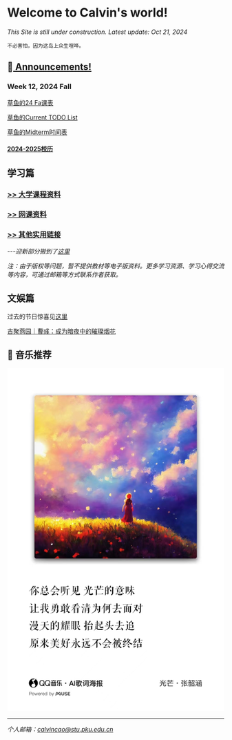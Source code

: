 # Welcome to Calvin's world!

*This Site is still under construction. Latest update: Oct 21, 2024*

`不必害怕，因为这岛上众生喧哗。`

## 📢[ Announcements!](/public) 

### Week 12, 2024 Fall

[草鱼的24 Fa课表](/schedule/24fa-courses)

[草鱼的Current TODO List](/schedule/24fa-list)

[草鱼的Midterm时间表](/schedule/24fa-midterm)

#### [2024-2025校历](https://calvinxiaocao.github.io/2425cal.pdf)

## 学习篇

### [>> 大学课程资料](university_courses)

### [>> 网课资料](online_course)

### [>> 其他实用链接](links)

*---迎新部分搬到了[这里](welcome)*

*注：由于版权等问题，暂不提供教材等电子版资料。更多学习资源、学习心得交流等内容，可通过邮箱等方式联系作者获取。*

## 文娱篇

过去的节日惊喜见[这里](/activity)

[吉聚燕园｜曹彧：成为暗夜中的璀璨烟花](https://mp.weixin.qq.com/s/zs2K9cgmLi-b9N5gp6V9Jg)


## 🎵 音乐推荐

![光芒](/24sp/song/guangmang.jpg)

----
*个人邮箱：calvincao@stu.pku.edu.cn*
